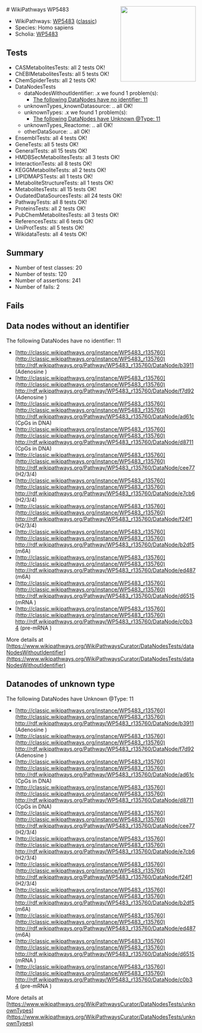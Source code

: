<img style="float: right; width: 200px" src="https://upload.wikimedia.org/wikipedia/commons/thumb/8/83/Wplogo_with_text_500.png/640px-Wplogo_with_text_500.png" />
# WikiPathways WP5483

* WikiPathways: [WP5483](https://wikipathways.org/pathways/WP5483) ([classic](https://classic.wikipathways.org/instance/WP5483))
* Species: Homo sapiens
* Scholia: [WP5483](https://scholia.toolforge.org/wikipathways/WP5483)
## Tests
* CASMetabolitesTests: all 2 tests OK!
* ChEBIMetabolitesTests: all 5 tests OK!
* ChemSpiderTests: all 2 tests OK!
* DataNodesTests
    * dataNodesWithoutIdentifier: .x we found 1 problem(s):
        * [The following DataNodes have no identifier: 11](#8792c491)
    * unknownTypes_knownDatasource: .. all OK!
    * unknownTypes: .x we found 1 problem(s):
        * [The following DataNodes have Unknown @Type: 11](#ef950832)
    * unknownTypes_Reactome: .. all OK!
    * otherDataSource: .. all OK!
* EnsemblTests: all 4 tests OK!
* GeneTests: all 5 tests OK!
* GeneralTests: all 15 tests OK!
* HMDBSecMetabolitesTests: all 3 tests OK!
* InteractionTests: all 8 tests OK!
* KEGGMetaboliteTests: all 2 tests OK!
* LIPIDMAPSTests: all 1 tests OK!
* MetaboliteStructureTests: all 1 tests OK!
* MetabolitesTests: all 15 tests OK!
* OudatedDataSourcesTests: all 24 tests OK!
* PathwayTests: all 8 tests OK!
* ProteinsTests: all 2 tests OK!
* PubChemMetabolitesTests: all 3 tests OK!
* ReferencesTests: all 6 tests OK!
* UniProtTests: all 5 tests OK!
* WikidataTests: all 4 tests OK!


## Summary

* Number of test classes: 20
* Number of tests: 120
* Number of assertions: 241
* Number of fails: 2

## Fails

<a name="8792c491" />

## Data nodes without an identifier

The following DataNodes have no identifier: 11

* [http://classic.wikipathways.org/instance/WP5483_r135760](http://classic.wikipathways.org/instance/WP5483_r135760) http://rdf.wikipathways.org/Pathway/WP5483_r135760/DataNode/b3911 (Adenosine )
* [http://classic.wikipathways.org/instance/WP5483_r135760](http://classic.wikipathways.org/instance/WP5483_r135760) http://rdf.wikipathways.org/Pathway/WP5483_r135760/DataNode/f7d92 (Adenosine )
* [http://classic.wikipathways.org/instance/WP5483_r135760](http://classic.wikipathways.org/instance/WP5483_r135760) http://rdf.wikipathways.org/Pathway/WP5483_r135760/DataNode/ad61c (CpGs in DNA)
* [http://classic.wikipathways.org/instance/WP5483_r135760](http://classic.wikipathways.org/instance/WP5483_r135760) http://rdf.wikipathways.org/Pathway/WP5483_r135760/DataNode/d8711 (CpGs in DNA)
* [http://classic.wikipathways.org/instance/WP5483_r135760](http://classic.wikipathways.org/instance/WP5483_r135760) http://rdf.wikipathways.org/Pathway/WP5483_r135760/DataNode/cee77 (H2/3/4)
* [http://classic.wikipathways.org/instance/WP5483_r135760](http://classic.wikipathways.org/instance/WP5483_r135760) http://rdf.wikipathways.org/Pathway/WP5483_r135760/DataNode/e7cb6 (H2/3/4)
* [http://classic.wikipathways.org/instance/WP5483_r135760](http://classic.wikipathways.org/instance/WP5483_r135760) http://rdf.wikipathways.org/Pathway/WP5483_r135760/DataNode/f24f1 (H2/3/4)
* [http://classic.wikipathways.org/instance/WP5483_r135760](http://classic.wikipathways.org/instance/WP5483_r135760) http://rdf.wikipathways.org/Pathway/WP5483_r135760/DataNode/b2df5 (m6A)
* [http://classic.wikipathways.org/instance/WP5483_r135760](http://classic.wikipathways.org/instance/WP5483_r135760) http://rdf.wikipathways.org/Pathway/WP5483_r135760/DataNode/ed487 (m6A)
* [http://classic.wikipathways.org/instance/WP5483_r135760](http://classic.wikipathways.org/instance/WP5483_r135760) http://rdf.wikipathways.org/Pathway/WP5483_r135760/DataNode/d6515 (mRNA )
* [http://classic.wikipathways.org/instance/WP5483_r135760](http://classic.wikipathways.org/instance/WP5483_r135760) http://rdf.wikipathways.org/Pathway/WP5483_r135760/DataNode/c0b34 (pre-mRNA )


More details at [https://www.wikipathways.org/WikiPathwaysCurator/DataNodesTests/dataNodesWithoutIdentifier](https://www.wikipathways.org/WikiPathwaysCurator/DataNodesTests/dataNodesWithoutIdentifier)

<a name="ef950832" />

## Datanodes of unknown type

The following DataNodes have Unknown @Type: 11

* [http://classic.wikipathways.org/instance/WP5483_r135760](http://classic.wikipathways.org/instance/WP5483_r135760) http://rdf.wikipathways.org/Pathway/WP5483_r135760/DataNode/b3911 (Adenosine )
* [http://classic.wikipathways.org/instance/WP5483_r135760](http://classic.wikipathways.org/instance/WP5483_r135760) http://rdf.wikipathways.org/Pathway/WP5483_r135760/DataNode/f7d92 (Adenosine )
* [http://classic.wikipathways.org/instance/WP5483_r135760](http://classic.wikipathways.org/instance/WP5483_r135760) http://rdf.wikipathways.org/Pathway/WP5483_r135760/DataNode/ad61c (CpGs in DNA)
* [http://classic.wikipathways.org/instance/WP5483_r135760](http://classic.wikipathways.org/instance/WP5483_r135760) http://rdf.wikipathways.org/Pathway/WP5483_r135760/DataNode/d8711 (CpGs in DNA)
* [http://classic.wikipathways.org/instance/WP5483_r135760](http://classic.wikipathways.org/instance/WP5483_r135760) http://rdf.wikipathways.org/Pathway/WP5483_r135760/DataNode/cee77 (H2/3/4)
* [http://classic.wikipathways.org/instance/WP5483_r135760](http://classic.wikipathways.org/instance/WP5483_r135760) http://rdf.wikipathways.org/Pathway/WP5483_r135760/DataNode/e7cb6 (H2/3/4)
* [http://classic.wikipathways.org/instance/WP5483_r135760](http://classic.wikipathways.org/instance/WP5483_r135760) http://rdf.wikipathways.org/Pathway/WP5483_r135760/DataNode/f24f1 (H2/3/4)
* [http://classic.wikipathways.org/instance/WP5483_r135760](http://classic.wikipathways.org/instance/WP5483_r135760) http://rdf.wikipathways.org/Pathway/WP5483_r135760/DataNode/b2df5 (m6A)
* [http://classic.wikipathways.org/instance/WP5483_r135760](http://classic.wikipathways.org/instance/WP5483_r135760) http://rdf.wikipathways.org/Pathway/WP5483_r135760/DataNode/ed487 (m6A)
* [http://classic.wikipathways.org/instance/WP5483_r135760](http://classic.wikipathways.org/instance/WP5483_r135760) http://rdf.wikipathways.org/Pathway/WP5483_r135760/DataNode/d6515 (mRNA )
* [http://classic.wikipathways.org/instance/WP5483_r135760](http://classic.wikipathways.org/instance/WP5483_r135760) http://rdf.wikipathways.org/Pathway/WP5483_r135760/DataNode/c0b34 (pre-mRNA )


More details at [https://www.wikipathways.org/WikiPathwaysCurator/DataNodesTests/unknownTypes](https://www.wikipathways.org/WikiPathwaysCurator/DataNodesTests/unknownTypes)

